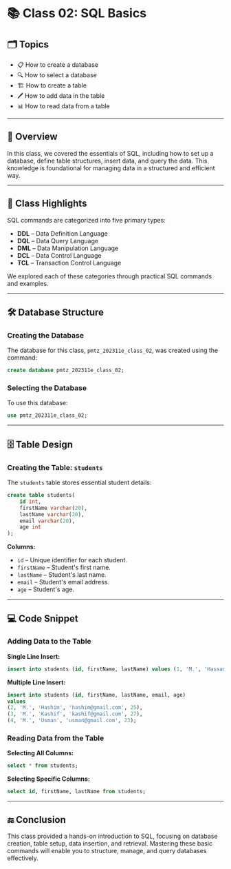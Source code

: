 # 📚 Class 02: SQL Basics

## 🗂️ Topics
- 📋 How to create a database
- 🔍 How to select a database
- 🏗️ How to create a table
- 🖊️ How to add data in the table
- 📊 How to read data from a table

---

## 📝 Overview
In this class, we covered the essentials of SQL, including how to set up a database, define table structures, insert data, and query the data. This knowledge is foundational for managing data in a structured and efficient way.

---

## 🌟 Class Highlights
SQL commands are categorized into five primary types:
- **DDL** – Data Definition Language
- **DQL** – Data Query Language
- **DML** – Data Manipulation Language
- **DCL** – Data Control Language
- **TCL** – Transaction Control Language

We explored each of these categories through practical SQL commands and examples.

---

## 🛠️ Database Structure

### **Creating the Database**
The database for this class, `pmtz_202311e_class_02`, was created using the command:
```sql
create database pmtz_202311e_class_02;
```

### **Selecting the Database**
To use this database:
```sql
use pmtz_202311e_class_02;
```

---

## 🗄️ Table Design

### **Creating the Table: `students`**
The `students` table stores essential student details:
```sql
create table students(
    id int,
    firstName varchar(20),
    lastName varchar(20),
    email varchar(20),
    age int
);
```

**Columns:**
- `id` – Unique identifier for each student.
- `firstName` – Student's first name.
- `lastName` – Student's last name.
- `email` – Student's email address.
- `age` – Student's age.

---

## 💻 Code Snippet

### Adding Data to the Table

**Single Line Insert:**
```sql
insert into students (id, firstName, lastName) values (1, 'M.', 'Hassan');
```

**Multiple Line Insert:**
```sql
insert into students (id, firstName, lastName, email, age)
values 
(2, 'M.', 'Hashim', 'hashim@gmail.com', 25),
(3, 'M.', 'Kashif', 'kashif@gmail.com', 27),
(4, 'M.', 'Usman', 'usman@gmail.com', 23);
```

### Reading Data from the Table

**Selecting All Columns:**
```sql
select * from students;
```

**Selecting Specific Columns:**
```sql
select id, firstName, lastName from students;
```

---

## 🔚 Conclusion
This class provided a hands-on introduction to SQL, focusing on database creation, table setup, data insertion, and retrieval. Mastering these basic commands will enable you to structure, manage, and query databases effectively. 
